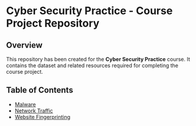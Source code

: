 # Cyber Security Practice - Course Project Repository

## Overview
This repository has been created for the **Cyber Security Practice** course. It contains the dataset and related resources required for completing the course project.

## Table of Contents
- [Malware](https://github.com/iosifache/DikeDataset/tree/5200762e5db1d33b77a125a6964fed49b3c2dd2d)
- [Network Traffic](https://github.com/NIDS-LAB/Dataset/tree/main/NetworkTraffic)
- [Website Fingerprinting](https://github.com/NIDS-LAB/Dataset/tree/main/Website)
